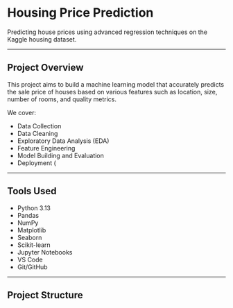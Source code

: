 #  Housing Price Prediction

Predicting house prices using advanced regression techniques on the Kaggle housing dataset.

---

## Project Overview

This project aims to build a machine learning model that accurately predicts the sale price of houses based on various features such as location, size, number of rooms, and quality metrics.

We cover:
- Data Collection
- Data Cleaning
- Exploratory Data Analysis (EDA)
- Feature Engineering
- Model Building and Evaluation
- Deployment (

---

##  Tools Used

- Python 3.13
- Pandas
- NumPy
- Matplotlib
- Seaborn
- Scikit-learn
- Jupyter Notebooks
- VS Code
- Git/GitHub

---

##  Project Structure